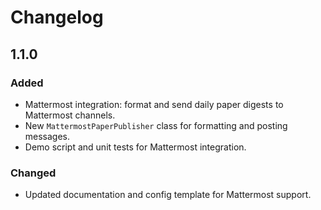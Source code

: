 # Changelog

## 1.1.0

### Added
 
- Mattermost integration: format and send daily paper digests to Mattermost channels.
- New `MattermostPaperPublisher` class for formatting and posting messages.
- Demo script and unit tests for Mattermost integration.

### Changed

- Updated documentation and config template for Mattermost support. 